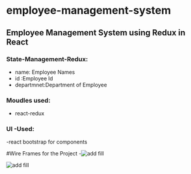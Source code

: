 # employee-management-system

## Employee Management System using Redux in React

### State-Management-Redux:
-  name: Employee Names
- id :Employee Id
- departmnet:Department of Employee 

### Moudles used:
- react-redux

### UI -Used:
-react bootstrap for components


#Wire Frames for the Project
-![add fill](https://user-images.githubusercontent.com/59111216/209903055-558e38bb-b2a2-4d68-a5d5-ece6d8a3cb97.png)
 
![add fill](https://user-images.githubusercontent.com/59111216/209903246-0b2453a4-0125-4a9f-9ecc-18529f51934b.png)
